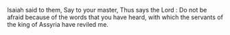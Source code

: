 Isaiah said to them, Say to your master, Thus says the Lord : Do not be afraid because of the words that you have heard, with which the servants of the king of Assyria have reviled me.
